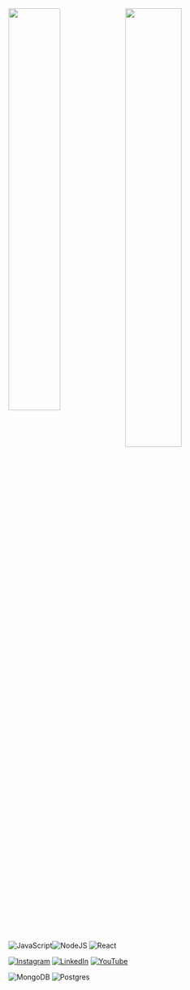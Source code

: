 <img align="left" width="45%" hight="40%" src="https://github-readme-stats.vercel.app/api?username=Sundardasps&show_icons=true&theme=radical" />
<img align="left"  width="47%" hight="40%" src="https://github-readme-stats.vercel.app/api/top-langs/?username=Sundardasps&layout=compact" />


![JavaScript](https://img.shields.io/badge/javascript-%23323330.svg?style=for-the-badge&logo=javascript&logoColor=%23F7DF1E)![NodeJS](https://img.shields.io/badge/node.js-6DA55F?style=for-the-badge&logo=node.js&logoColor=white) ![React](https://img.shields.io/badge/react-%2320232a.svg?style=for-the-badge&logo=react&logoColor=%2361DAFB)



[![Instagram](https://img.shields.io/badge/Instagram-%23E4405F.svg?logo=Instagram&logoColor=white)](https://instagram.com/https://instagram.com/_n__a_n_d_u_?utm_source=qr&igshid=NGExMmI2YTkyZg%3D%3D ) [![LinkedIn](https://img.shields.io/badge/LinkedIn-%230077B5.svg?logo=linkedin&logoColor=white)](https://linkedin.com/in/https://www.linkedin.com/in/sundardas-ps-906981227) [![YouTube](https://img.shields.io/badge/YouTube-%23FF0000.svg?logo=YouTube&logoColor=white)](@https://www.youtube.com/@InventR_) 


![MongoDB](https://img.shields.io/badge/MongoDB-%234ea94b.svg?style=for-the-badge&logo=mongodb&logoColor=white) ![Postgres](https://img.shields.io/badge/postgres-%23316192.svg?style=for-the-badge&logo=postgresql&logoColor=white)


